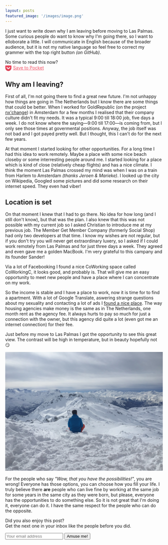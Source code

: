 ```yaml
---
layout: posts
featured_image: '/images/image.png'
---
```


I just want to write down why I am leaving before moving to Las Palmas. Some curious people do want to know why I'm going there, so I want to elloborate a little. I will communicate in English because of the broader audience, but it is not my native language so feel free to correct my grammer with the top right button *(on GitHub)*. 

<section class="read-it-later">
  <p>No time to read this now?<br>
  <a style="color: rgba(239, 64, 86, 0.9); line-height: 20px;" href="https://getpocket.com/edit?url=https://laspalmas.adriaan.io/2016/03/13/before-i-go.html"><img src="/images/pocket-icon.png" style="width: 20px; height: 20px; vertical-align: middle; border: 0; margin: 0; padding: 0; padding-right: 5px;" alt="Pocket icon">Save to Pocket</a></p>
</section>

## Why am I leaving?

First of all, I'm not going there to find a great new future. I'm not unhappy how things are going in The Netherlands but I know there are some things that could be better. When I worked for GoldRepublic (on the project [nx'change](https://www.nxchange.com/)) in Amsterdam for a few months I realised that their company culture didn't fit my needs. It was a typical 9:00 till 18:00 job, five days a week. I do not know where the saying—9:00 till 17:00—is coming from, but I only see those times at govermental positions. Anyway, the job itself was not bad and I got payed pretty well. But I thought, this I can't do for the next few years.

At that moment I started looking for other opportunities. For a long time I had this idea to work remotely. Maybe a place with some nice beach closeby or some interresting people around me. I started looking for a place which is kind of close (relatively cheap flights) and has a nice climate. I think the moment Las Palmas crossed my mind was when I was on a train from Harlem to Amsterdam *(thanks Jeroen & Marieke)*. I looked up the city on Wikipedia, Googled some pictures and did some research on their internet speed. They even had viber!

## Location is set

On that moment I knew that I had to go there. No idea for how long (and I still don't know), but that was the plan. I also knew that this was not possible with my current job so I asked Christian to introduce me at my previous job. The Member Get Member Company (formerly Social Shop) had only two developers at that time. I know my wishes are not regular, but if you don't try you will never get extraordinary luxery, so I asked if I could work remotely from Las Palmas and for just three days a week. They agreed and even gave me a golden MacBook. I'm very grateful to this campany and its founder Sander!

Via a lot of Facebooking I found a nice CoWorking space called CoWorkingC, it looks good, and probably is. That will give me an easy opportunity to meet new people and have a place where I can concentrate on my work.

So the income is stable and I have a place to work, now it is time for to find a apartment. With a lot of Google Translate, aswering strange questions about my sexuality and contacting a lot of ads I [found a nice place](/my-place). The way housing agencies make money is the same as in The Netherlands, one month rent as the agency fee. It always hurts to pay so much for just a connection with the owner, but this agency did quite a lot (even got me an internet connection) for their fee.

Just before my move to Las Palmas I got the opportunity to see this great view. The contrast will be high in temperature, but in beauty hopefully not :smirk:

<div><img src="/images/image.png"></div>

For the people who say *"Wow, that you have the possibilities!"*, you are wrong! Everyone has those options, you can choose how you fill your life. I truly believe there **are** people who can live fine by working at the same job for some years in the same city as they were born, but please, everyone has the opportunities to do something else. So it is not great that I'm doing it, everyone can do it. I have the same respect for the people who can do the opposite.

<form class="newsletter">
  <p>
    Did you also enjoy this post?<br>
    Get the next one in your inbox like the <span class="amount-of-people"></span> people before you did.
  </p>
  <p>
    <input type="email" placeholder="Your email address" name="email" required="required">
    <input type="submit" value="Amuse me!">
  </p>
  <p class="response" style="display: none;">I will try, thanks for believing in me!</p>
</form>

